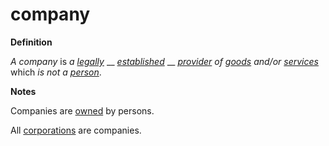 # company

**Definition**

_A company_ is _a_ [_legally_](../../terms/legal.md) __ [_established_](establish.md) __ [_provider_](provide.md) _of_ [_goods_](good.md) _and/or_ [_services_](../../terms/service.md) which _is not a_ [_person_](person.md).

**Notes**

Companies are [owned](own.md) by persons.

All [corporations](corporation.md) are companies.

